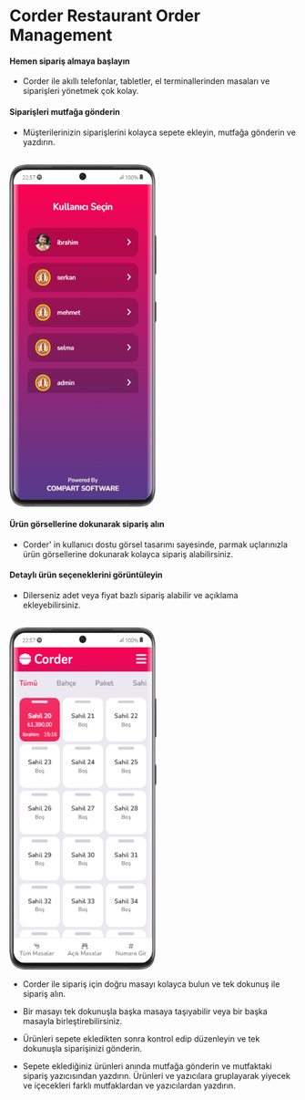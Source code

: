 # Corder Restaurant Order Management

#### Hemen sipariş almaya başlayın
- Corder ile akıllı telefonlar, tabletler, el terminallerinden masaları ve siparişleri yönetmek çok kolay.
#### Siparişleri mutfağa gönderin
- Müşterilerinizin siparişlerini kolayca sepete ekleyin, mutfağa gönderin ve yazdırın.
<br />
    <img src="readme-files/images/mobile/Galaxy-S21-Ultra-fikrininyeri.online.png" width="258" height="600">


#### Ürün görsellerine dokunarak sipariş alın    
- Corder' in kullanıcı dostu görsel tasarımı sayesinde, parmak uçlarınızla ürün görsellerine dokunarak kolayca sipariş alabilirsiniz.

#### Detaylı ürün seçeneklerini görüntüleyin
- Dilerseniz adet veya fiyat bazlı sipariş alabilir ve açıklama ekleyebilirsiniz.

<br />
    <img src="readme-files/images/mobile/Galaxy-S21-Ultra-fikrininyeri.online (1).png" width="258" height="600">

- Corder ile sipariş için doğru masayı kolayca bulun ve tek dokunuş ile sipariş alın.



- Bir masayı tek dokunuşla başka masaya taşıyabilir veya bir başka masayla birleştirebilirsiniz.
- Ürünleri sepete ekledikten sonra kontrol edip düzenleyin ve tek dokunuşla siparişinizi gönderin.
- Sepete eklediğiniz ürünleri anında mutfağa gönderin ve mutfaktaki sipariş yazıcısından yazdırın. Ürünleri ve yazıcılara gruplayarak yiyecek ve içecekleri farklı mutfaklardan ve yazıcılardan yazdırın.